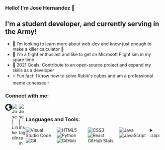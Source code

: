 ### Hello! I'm Jose Hernandez 👋

## I'm a student developer, and currently serving in the Army!

- 🌱 I’m looking to learn more about web-dev and know just enough to make a killer calculator 🧮
- 👯 I'm a flight enthusiast and like to get on Microsoft Flight sim in my spare time
- 🥅 2021 Goals: Contribute to an open-source project and expand my skills as a developer
- ⚡ Fun fact: I know how to solve Rubik's cubes and am a professional meme conesseuir

### Connect with me:

[<img align="left" alt="Jose | Portfolio" width="22px" src="https://raw.githubusercontent.com/iconic/open-iconic/master/svg/globe.svg" />][website]
[<img align="left" alt="Jose | LinkedIn" width="22px" src="https://cdn.jsdelivr.net/npm/simple-icons@v3/icons/linkedin.svg" />][linkedin]
[<img align="left" alt="Jose | Instagram" width="22px" src="https://cdn.jsdelivr.net/npm/simple-icons@v3/icons/instagram.svg" />][instagram]


<br />

### Languages and Tools:

<img align="left" alt="Visual Studio Code" width = "100px" src="https://i.imgur.com/7bKlOkX.png" />
<img align="left" alt="HTML5" width = "100px" src="https://i.imgur.com/an0cMvL.png" />
<img align="left" alt="CSS3" width = "100px" src="https://i.imgur.com/otMFJyc.png" />
<img align="left" alt="Java" width = "100px" src="https://i.imgur.com/Lf0NyFp.png" />
<img align="left" alt="Python" width = "100px" src="https://i.imgur.com/VyuGg8X.png" />
<img align="left" alt="React" width = "100px" src="https://i.imgur.com/dIJffYm.png" />
<img align="left" alt="JavaScript" width = "100px" src="https://i.imgur.com/CfvOrGz.png" />
<img align="left" alt="Git" width = "100px" src="https://i.imgur.com/xUbtuJG.png" />
<img align="left" alt="GitHub" width = "100px" src="https://i.imgur.com/b70PRlx.png" />


<details>
  <summary>:zap: GitHub Stats</summary>

  <img align="left" alt="Jose's GitHub Stats" src="https://github-readme-stats.codestackr.vercel.app/api?username=jhern603&show_icons=true&hide_border=true" />

</details>

[website]: https://jhern603.github.io/portfolio
[instagram]: https://www.instagram.com/jhernandez554/
[linkedin]: https://www.linkedin.com/in/jose-hernandez-b587a3114/
[webdevplaylist]: #
